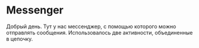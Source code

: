 # Messenger
Добрый день. Тут у нас мессенджер, с помощью которого можно отправлять сообщения.
Использовалось две активности, объединенные в цепочку.
